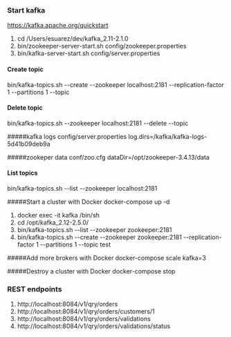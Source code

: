 ### Start kafka
https://kafka.apache.org/quickstart
1. cd /Users/esuarez/dev/kafka_2.11-2.1.0
2. bin/zookeeper-server-start.sh config/zookeeper.properties
3. bin/kafka-server-start.sh config/server.properties

#### Create topic
bin/kafka-topics.sh --create --zookeeper localhost:2181 --replication-factor 1 --partitions 1 --topic <topic-name>

#### Delete topic
bin/kafka-topics.sh --zookeeper localhost:2181 --delete --topic <topic-name>

#####kafka logs
config/server.properties
    log.dirs=/kafka/kafka-logs-5d41b09deb9a

#####zookeper data
conf/zoo.cfg
    dataDir=/opt/zookeeper-3.4.13/data


#### List topics
bin/kafka-topics.sh --list --zookeeper localhost:2181

#####Start a cluster with Docker
docker-compose up -d

1. docker exec -it kafka /bin/sh
2. cd /opt/kafka_2.12-2.5.0/
3. bin/kafka-topics.sh --list --zookeeper zookeeper:2181
4. bin/kafka-topics.sh --create --zookeeper zookeeper:2181 --replication-factor 1 --partitions 1 --topic test

#####Add more brokers with Docker
docker-compose scale kafka=3

#####Destroy a cluster with Docker
docker-compose stop

### REST endpoints
1. http://localhost:8084/v1/qry/orders
2. http://localhost:8084/v1/qry/orders/customers/1
3. http://localhost:8084/v1/qry/orders/validations
4. http://localhost:8084/v1/qry/orders/validations/status

